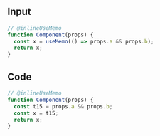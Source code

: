 
## Input

```javascript
// @inlineUseMemo
function Component(props) {
  const x = useMemo(() => props.a && props.b);
  return x;
}

```

## Code

```javascript
// @inlineUseMemo
function Component(props) {
  const t15 = props.a && props.b;
  const x = t15;
  return x;
}

```
      
